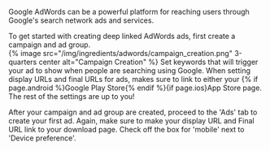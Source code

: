 Google AdWords can be a powerful platform for reaching users through Google's search network ads and services. 

To get started with creating deep linked AdWords ads, first create a campaign and ad group.  
{% image src="/img/ingredients/adwords/campaign_creation.png" 3-quarters center alt="Campaign Creation" %}
Set keywords that will trigger your ad to show when people are searching using Google. When setting display URLs and final URLs for ads, makes sure to link to either your {% if page.android %}Google Play Store{% endif %}{if page.ios}App Store page. The rest of the settings are up to you! 

After your campaign and ad group are created, proceed to the 'Ads' tab to create your first ad. Again, make sure to make your display URL and Final URL link to your download page. Check off the box for 'mobile' next to 'Device preference'.